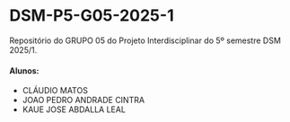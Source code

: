 # DSM-P5-G05-2025-1
Repositório do GRUPO 05 do Projeto Interdisciplinar do 5º semestre DSM 2025/1.
#### Alunos: 
<ul>
  <li>CLÁUDIO MATOS</li>
  <li>JOAO PEDRO ANDRADE CINTRA</li>
  <li>KAUE JOSE ABDALLA LEAL</li>
</ul>